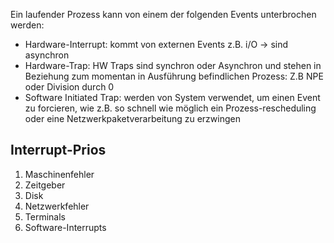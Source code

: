 Ein laufender Prozess kann von einem der folgenden Events unterbrochen werden:
- Hardware-Interrupt: kommt von externen Events z.B. i/O -> sind asynchron
- Hardware-Trap: HW Traps sind synchron oder Asynchron und stehen in Beziehung zum momentan in Ausführung befindlichen Prozess: Z.B NPE oder Division durch 0
- Software Initiated Trap: werden von System verwendet, um einen Event zu forcieren, wie z.B. so schnell wie möglich ein Prozess-rescheduling oder eine Netzwerkpaketverarbeitung zu erzwingen

## Interrupt-Prios

1. Maschinenfehler
2. Zeitgeber
3. Disk
4. Netzwerkfehler
5. Terminals
6. Software-Interrupts
